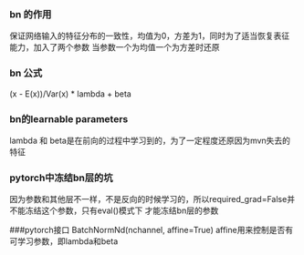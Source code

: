 ### bn 的作用
保证网络输入的特征分布的一致性，均值为0，方差为1，同时为了适当恢复表征能力，加入了两个参数
当参数一个为均值一个为方差时还原

### bn 公式

(x - E(x))/Var(x) * lambda + beta

### bn的learnable parameters
lambda 和 beta是在前向的过程中学习到的，为了一定程度还原因为mvn失去的特征

### pytorch中冻结bn层的坑
因为参数和其他层不一样，不是反向的时候学习的，所以required_grad=False并不能冻结这个参数，只有eval()模式下
才能冻结bn层的参数


###pytorch接口
BatchNormNd(nchannel, affine=True) affine用来控制是否有可学习参数，即lambda和beta

